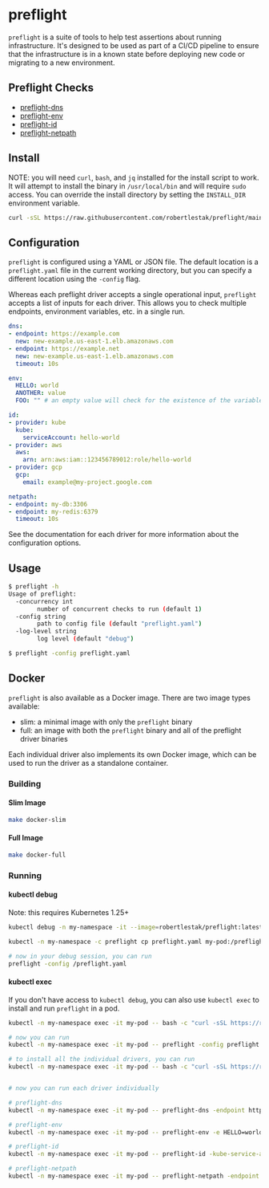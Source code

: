 # preflight

`preflight` is a suite of tools to help test assertions about running infrastructure. It's designed to be used as part of a CI/CD pipeline to ensure that the infrastructure is in a known state before deploying new code or migrating to a new environment.

## Preflight Checks

- [preflight-dns](https://github.com/robertlestak/preflight-dns)
- [preflight-env](https://github.com/robertlestak/preflight-env)
- [preflight-id](https://github.com/robertlestak/preflight-id)
- [preflight-netpath](https://github.com/robertlestak/preflight-netpath)

## Install

NOTE: you will need `curl`, `bash`, and `jq` installed for the install script to work. It will attempt to install the binary in `/usr/local/bin` and will require `sudo` access. You can override the install directory by setting the `INSTALL_DIR` environment variable.

```bash
curl -sSL https://raw.githubusercontent.com/robertlestak/preflight/main/scripts/install.sh | bash
```

## Configuration

`preflight` is configured using a YAML or JSON file. The default location is a `preflight.yaml` file in the current working directory, but you can specify a different location using the `-config` flag.

Whereas each preflight driver accepts a single operational input, `preflight` accepts a list of inputs for each driver. This allows you to check multiple endpoints, environment variables, etc. in a single run.

```yaml
dns:
- endpoint: https://example.com
  new: new-example.us-east-1.elb.amazonaws.com
- endpoint: https://example.net
  new: new-example.us-east-1.elb.amazonaws.com
  timeout: 10s

env:
  HELLO: world
  ANOTHER: value
  FOO: "" # an empty value will check for the existence of the variable

id:
- provider: kube
  kube:
    serviceAccount: hello-world
- provider: aws
  aws:
    arn: arn:aws:iam::123456789012:role/hello-world
- provider: gcp
  gcp:
    email: example@my-project.google.com

netpath:
- endpoint: my-db:3306
- endpoint: my-redis:6379
  timeout: 10s
```

See the documentation for each driver for more information about the configuration options.

## Usage

```bash
$ preflight -h
Usage of preflight:
  -concurrency int
        number of concurrent checks to run (default 1)
  -config string
        path to config file (default "preflight.yaml")
  -log-level string
        log level (default "debug")
```

```bash
$ preflight -config preflight.yaml
```

## Docker

`preflight` is also available as a Docker image. There are two image types available:

- slim: a minimal image with only the `preflight` binary
- full: an image with both the `preflight` binary and all of the preflight driver binaries

Each individual driver also implements its own Docker image, which can be used to run the driver as a standalone container.

### Building

#### Slim Image

```bash
make docker-slim
```

#### Full Image

```bash
make docker-full
```

### Running

#### kubectl debug

Note: this requires Kubernetes 1.25+

```bash
kubectl debug -n my-namespace -it --image=robertlestak/preflight:latest -c preflight --attach my-pod -- sh
```

```bash
kubectl -n my-namespace -c preflight cp preflight.yaml my-pod:/preflight.yaml
```

```bash
# now in your debug session, you can run
preflight -config /preflight.yaml
```

#### kubectl exec

If you don't have access to `kubectl debug`, you can also use `kubectl exec` to install and run `preflight` in a pod.

```bash
kubectl -n my-namespace exec -it my-pod -- bash -c "curl -sSL https://raw.githubusercontent.com/robertlestak/preflight/main/scripts/install.sh | bash"

# now you can run
kubectl -n my-namespace exec -it my-pod -- preflight -config preflight.yaml

# to install all the individual drivers, you can run
kubectl -n my-namespace exec -it my-pod -- bash -c "curl -sSL https://raw.githubusercontent.com/robertlestak/preflight/main/scripts/install_bins.sh | bash"


# now you can run each driver individually

# preflight-dns
kubectl -n my-namespace exec -it my-pod -- preflight-dns -endpoint https://example.com -new new-example.us-east-1.elb.amazonaws.com

# preflight-env
kubectl -n my-namespace exec -it my-pod -- preflight-env -e HELLO=world -e ANOTHER=value -e FOO

# preflight-id
kubectl -n my-namespace exec -it my-pod -- preflight-id -kube-service-account hello-world

# preflight-netpath
kubectl -n my-namespace exec -it my-pod -- preflight-netpath -endpoint my-db:3306
```
